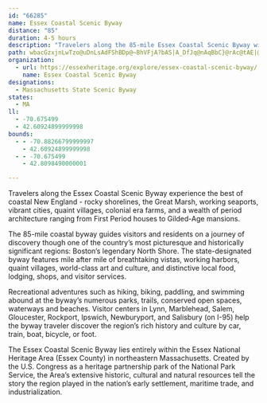 ```yaml
---
id: "66285"
name: Essex Coastal Scenic Byway
distance: "85"
duration: 4-5 hours
description: "Travelers along the 85-mile Essex Coastal Scenic Byway will experience the best of coastal New England: rocky shorelines, the Great Marsh, working seaports, vibrant cities, quaint villages, colonial era farms, and a wealth of period architecture ranging from First Period houses to Gilded-Age mansions."
path: wbacGzxjnLwTzo@uDnLsAdFShBDp@~BhVFjA?bAS|A_DfJq@nAqBbC}@rAc@tAE|@?r@h@tIHpAXzAt@~AbBlBrF`EnAvAl@jA^nAhAlFfBxF`CfGP~@ThECjAc@jA[RyCx@o@^wBfCyAfAuBVkEL_Dj@wBF{@PgB~@eA`A]^k@rAYvA?lBz@lLAfBM~Bo@tEEtQ_@zCc@pBu@jBmEnHsClHo@r@aFjDy@z@yBjEi@xAYbBe@dGoAtLI~CItNOxCsDzPItDHhJOxBgFfQ}BfFoAfEYr@wFxJeBbEu@|BkBhJiCrLi@lEoApOg@~Bk@lA}@x@eEdCg@jAGf@E`B?xMj@bGx@vFx@zB|D`Hj@v@h@XlER^F`@\Pj@R|Bn@~BJ~@KxAsCdDgC~Do@zA_Kxe@a@tAmA\gD`B}HfGUJc@DyF_@wGw@_\gGoCUoBR}Af@uA|@eN|MmFlGmBpCwCzEoA~CyAvF]dCe@`HS~FBrElA|XG`FUxDm@lEq@`Ds@~B}FvNcBrFgBrHeA`HaJvv@cBrJyEdTc@dByAxDkAxBkFxHiChE_A~BkGlQiA`CcP~U{ApAcA^{GrAqAd@mCnB}Ap@kMaBqFY{Ak@kDyBgIqAsD}@[`CaA`Dk@jAcA`@[D{Fu@e@@mAXo@j@c@l@uNxYyHzLSPS?{@u@u@c@qFfJy@dAwExDq@lAqAnCiBdGqXbq@_Ljd@uD`Ry@lCo@tAcBrBsAx@mEdBoAx@cAdAeAdBg@hAqCpLy@`Ew@`FcAlCaFtKqArBgDdDsCdDkC|BkAj@_UtIgEhAsARoA@oAGsAYeLeFsEoD{H{LcIuLiAkAcCwBwAuBmAmCuEaN_JoRu@mAcGyHiBiBsAcAwD{AsCYwBX_GnB{Bj@kAPgCDoBI{AY{CiAcCeB{I_J{AgBuAuB}KuRsIuLiA_AwCqAwBQuDT}Bf@}InCmBNcACeRgDkVsFqOyE_Bu@mAy@oA_AwA{AiC_EsEgI{AwBuAmAoBmA}Ak@cCa@yVeC_B_@sEkB}AiAiAyAoAqAgAo@eCw@mB}@iBoBiL{NsGgH_By@cB]iB?o@JcC|@}BnAcBvA_DtDaCxBqPhNuGpEmEtE}GdJaElEkDbD{JdLeFnE_J`HwD~D}DjFyC`DuM|LaG~EwA`AuCv@gGrC_Bd@aEZoDd@iAj@c@p@cFvOwA~CeKpR_FzJeJnToBzG
organization:
  - url: https://essexheritage.org/explore/essex-coastal-scenic-byway/
    name: Essex Coastal Scenic Byway
designations:
  - Massachusetts State Scenic Byway
states:
  - MA
ll:
  - -70.675499
  - 42.60924899999998
bounds:
  - - -70.88266799999997
    - 42.60924899999998
  - - -70.675499
    - 42.8098490000001

---
```


Travelers along the Essex Coastal Scenic Byway experience the best of coastal New England - rocky shorelines, the Great Marsh, working seaports, vibrant cities, quaint villages, colonial era farms, and a wealth of period architecture ranging from First Period houses to Gilded-Age mansions.

The 85-mile coastal byway guides visitors and residents on a journey of discovery though one of the country’s most picturesque and historically significant regions: Boston’s legendary North Shore. The state-designated byway features mile after mile of breathtaking vistas, working harbors, quaint villages, world-class art and culture, and distinctive local food, lodging, shops, and visitor services.

Recreational adventures such as hiking, biking, paddling, and swimming abound at the byway’s numerous parks, trails, conserved open spaces, waterways and beaches. Visitor centers in Lynn, Marblehead, Salem, Gloucester, Rockport, Ipswich, Newburyport, and Salisbury (on I-95) help the byway traveler discover the region’s rich history and culture by car, train, boat, bicycle, or foot.

The Essex Coastal Scenic Byway lies entirely within the Essex National Heritage Area (Essex County) in northeastern Massachusetts. Created by the U.S. Congress as a heritage partnership park of the National Park Service, the Area’s extensive historic, cultural and natural resources tell the story the region played in the nation’s early settlement, maritime trade, and industrialization.
